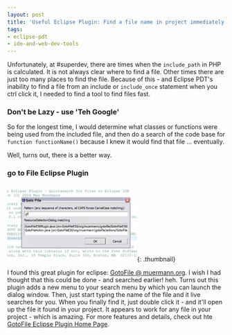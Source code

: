 ```yaml
---
layout: post
title: 'Useful Eclipse Plugin: Find a file name in project immediately'
tags:
- eclipse-pdt
- ide-and-web-dev-tools
---
```

Unfortunately, at #superdev, there are times when the `include_path` in PHP is calculated.  It is not always clear where to find a file.  Other times there are just too many places to find the file.  Because of this - and Eclipse PDT's inability to find a file from an include or `include_once` statement when you ctrl click it, I needed to find a tool to find files fast.

### Don't be Lazy - use 'Teh Google'

So for the longest time, I would determine what classes or functions were being used from the included file, and then do a search of the code base for `function functionName()` because I knew it would find that file ... eventually.

Well, turns out, there is a better way.

### go to File Eclipse Plugin

[![](/uploads/2008/screenshot-300x177.jpg)](/uploads/2008/screenshot.jpg){: .thumbnail}

I found this great plugin for eclipse: [GotoFile @ muermann.org](http://muermann.org/gotofile/).  I wish I had thought that this could be done - and searched earlier! heh.  Turns out this plugin adds a new menu to your search menu by which you can launch the dialog window.  Then, just start typing the name of the file and it live searches for you.  When you finally find it, just double click it - and it'll open up the file it found in your project.  It appears to work for any file in your project - which is amazing.  For more features and details, check out hte [GotoFile Eclipse Plugin Home Page](http://muermann.org/gotofile/).
